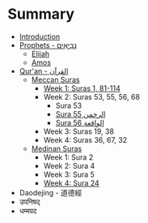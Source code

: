 # Summary

* [Introduction](README.md)
* [Prophets - נְבִיאִים‎](prophets/README.md)
  * [Elijah](prophets/elijah.md)
  * [Amos](prophets/amos.md)
* [Qur'an - القرآن‎‎](quran/README.md)
  * [Meccan Suras](quran/meccan-suras.md)
    * [Week 1: Suras 1, 81-114](quran/sura-1.md)
    * Week 2: Suras 53, 55, 56, 68
      * Sura 53
      * [Sura 55 الرحمن](quran/sura-55-ar-rahman.md)
      * [Sura 56 الواقعة](quran/sura-56.md)
    * Week 3: Suras 19, 38
    * Week 4: Suras 36, 67, 32
  * [Medinan Suras](quran/medinan-suras.md)
    * Week 1: Sura 2
    * Week 2: Sura 4
    * Week 3: Sura 5
    * [Week 4: Sura 24](quran/sura-24.md)
* Daodejing - 道德經
* उपनिषद्
* धम्मपद

